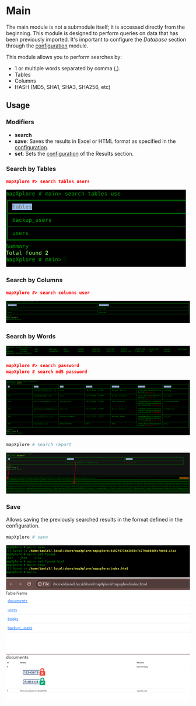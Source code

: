 # Main

The main module is not a submodule itself; it is accessed directly from the beginning. This module is designed to perform queries on data that has been previously imported. It's important to configure the *Database* section through the [configuration](configuration.md) module.

This module allows you to perform searches by:
* 1 or multiple words separated by comma (,).
* Tables
* Columns
* HASH (MD5, SHA1, SHA3, SHA256, etc)

## Usage
### Modifiers
* **search**
* **save**: Saves the results in Excel or HTML format as specified in the [configuration](configuration.md).
* **set**: Sets the [configuration](configuration.md) of the Results section.

### Search by Tables
```json
mapXplore #> search tables users
```
<img src="../screenshot/search_tables.png" >

### Search by Columns
```json
mapXplore #> search columns user
```
<img src="../screenshot/search_columns.png" >

### Search by Words
<img src="../screenshot/search_options.png" >

```json
mapXplore #> search password
mapXplore # search md5 password
```
<img src="../screenshot/search_word.png" >

```bash
mapXplore # search report
```

<img src="../screenshot/base64_report.png">

### Save

Allows saving the previously searched results in the format defined in the configuration.

```bash
mapXplore # save
```
<img src="../screenshot/save.png">

<img src="../screenshot/index.png">
<img src="../screenshot/documents_html.png">